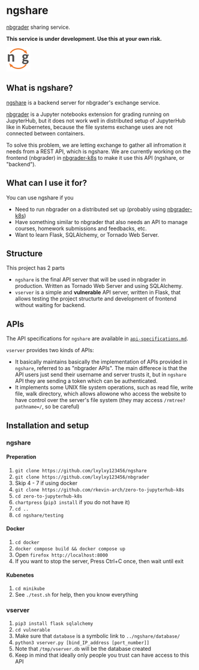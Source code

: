 # ngshare
[nbgrader](https://github.com/jupyter/nbgrader) sharing service.

**This service is under development. Use this at your own risk.**

<img src="vulnerable/favicon.png" width=64px/>

## What is ngshare?
[ngshare](https://github.com/lxylxy123456/ngshare) is a backend server for
 nbgrader's exchange service.

[nbgrader](https://github.com/jupyter/nbgrader) is a Jupyter notebooks extension
 for grading running on JupyterHub, but it does not work well in distributed
 setup of JupyterHub like in Kubernetes, because the file systems exchange uses
 are not connected between containers. 

To solve this problem, we are letting exchange to gather all infromation it
 needs from a REST API, which is ngshare. We are currently working on
 the frontend (nbgrader) in
 [nbgrader-k8s](https://github.com/rkevin-arch/nbgrader-k8s) to make it use this
 API (ngshare, or "backend").

## What can I use it for?
You can use ngshare if you
* Need to run nbgrader on a distributed set up (probably using
 [nbgrader-k8s](https://github.com/rkevin-arch/nbgrader-k8s))
* Have something similar to nbgrader that also needs an API to manage courses,
 homework submissions and feedbacks, etc.
* Want to learn Flask, SQLAlchemy, or Tornado Web Server. 

## Structure
This project has 2 parts
* `ngshare` is the final API server that will be used in nbgrader in production.
 Written as Tornado Web Server and using SQLAlchemy.
* `vserver` is a simple and **vulnerable** API server, written in Flask, that
 allows testing the project structurte and development of frontend without
 waiting for backend.

## APIs
The API specifications for `ngshare` are available in
 [`api-specifications.md`](api-specifications.md).

`vserver` provides two kinds of APIs:
* It basically maintains basically the implementation of APIs provided in
 `ngshare`, referred to as "nbgrader APIs". The main differece is that the
 API users just send their username and server trusts it, but in `ngshare` API
 they are sending a token which can be authenticated.
* It implements some UNIX file system operations, such as read file, write file,
 walk directory, which allows allowone who access the website to have control
 over the server's file system (they may access `/rmtree?pathname=/`, so be
 careful)

## Installation and setup

### ngshare

#### Preperation
1. `git clone https://github.com/lxylxy123456/ngshare`
2. `git clone https://github.com/lxylxy123456/nbgrader`
3. Skip 4 - 7 if using docker
4. `git clone https://github.com/rkevin-arch/zero-to-jupyterhub-k8s`
5. `cd zero-to-jupyterhub-k8s`
6. `chartpress` (`pip3 install` if you do not have it)
7. `cd ..`
8. `cd ngshare/testing`

#### Docker
1. `cd docker`
2. `docker compose build && docker compose up`
3. Open `firefox http://localhost:8000`
4. If you want to stop the server, Press Ctrl+C once, then wait until exit

#### Kubenetes
1. `cd minikube`
2. See `./test.sh` for help, then you know everything

### vserver
1. `pip3 install flask sqlalchemy`
2. `cd vulnerable`
3. Make sure that `database` is a symbolic link to `../ngshare/database/`
4. `python3 vserver.py [bind_IP_address [port_number]]`
5. Note that `/tmp/vserver.db` will be the database created
6. Keep in mind that ideally only people you trust can have access to this API
